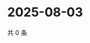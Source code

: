 # 2025-08-03

共 0 条

<!-- BEGIN ZHIHUVIDEO -->
<!-- 最后更新时间 Sun Aug 03 2025 07:12:14 GMT+0800 (China Standard Time) -->

<!-- END ZHIHUVIDEO -->
